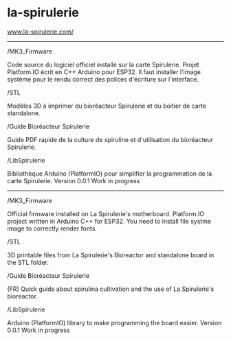 # la-spirulerie

www.la-spirulerie.com/

------------------------------------------------------------

/MK3_Firmware

Code source du logiciel officiel installé sur la carte Spirulerie. 
Projet Platform.IO écrit en C++ Arduino pour ESP32. 
Il faut installer l'image système pour le rendu correct des polices d'écriture sur l'interface.

/STL

Modèles 3D à imprimer du bioréacteur Spirulerie et du boitier de carte standalone.

/Guide Bioréacteur Spirulerie

Guide PDF rapide de la culture de spiruline et d'utilisation du bioréacteur Spirulerie.

/LibSpirulerie

Bibliothèque Arduino (PlatformIO) pour simplifier la programmation de la carte Spirulerie. Version 0.0.1 Work in progress

------------------------------------------------------------

/MK3_Firmware

Official firmware installed on La Spirulerie's motherboard.
Platform.IO project written in Arduino C++ for ESP32. 
You need to install file systme image to correctly render fonts.

/STL

3D printable files from La Spirulerie's Bioreactor and standalone board in the STL folder.

/Guide Bioréacteur Spirulerie

(FR) Quick guide about spirulina cultivation and the use of La Spirulerie's bioreactor.

/LibSpirulerie

Arduino (PlatformIO) library to make programming the board easier. Version 0.0.1 Work in progress
